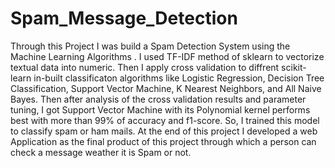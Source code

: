 # Spam_Message_Detection

Through this Project I was build a Spam Detection System using the Machine Learning Algorithms . 
I used TF-IDF method of sklearn to vectorize textual data into numeric. Then I apply cross validation to diffrent scikit-learn in-built classificaton algorithms like Logistic Regression, Decision Tree Classification, Support Vector Machine, K Nearest Neighbors, and All Naive Bayes. Then after analysis of the cross validation results and parameter tuning, I got Support Vector Machine with its Polynomial kernel performs best with more than 99% of accuracy and f1-score. So, I 
trained this model to classify spam or ham mails. At the end of this project I developed a web Application as the final product of this project through which
a person can check a message weather it is Spam or not.





